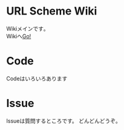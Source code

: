 # URL Scheme Wiki
Wikiメインです｡  
Wikiへ[Go!](https://github.com/yeswasi/URLScheme/wiki)
# Code
Codeはいろいろあります
# Issue
Issueは質問するところです。
どんどんどうぞ。
